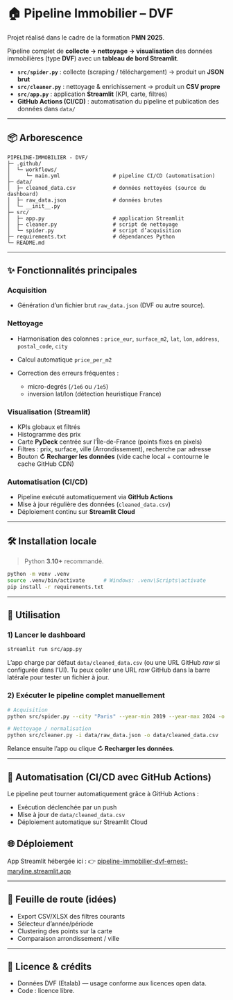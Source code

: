 
# 🏠 Pipeline Immobilier – DVF

Projet réalisé dans le cadre de la formation **PMN 2025**.

Pipeline complet de **collecte → nettoyage → visualisation** des données immobilières (type **DVF**) avec un **tableau de bord Streamlit**.

* **`src/spider.py`** : collecte (scraping / téléchargement) → produit un **JSON brut**
* **`src/cleaner.py`** : nettoyage & enrichissement → produit un **CSV propre**
* **`src/app.py`** : application **Streamlit** (KPI, carte, filtres)
* **GitHub Actions (CI/CD)** : automatisation du pipeline et publication des données dans `data/`

---

## 📦 Arborescence

```
PIPELINE-IMMOBILIER - DVF/
├─ .github/
│  └─ workflows/
│     └─ main.yml                 # pipeline CI/CD (automatisation)
├─ data/
│  ├─ cleaned_data.csv            # données nettoyées (source du dashboard)
│  ├─ raw_data.json               # données brutes
│  └─ __init__.py
├─ src/
│  ├─ app.py                      # application Streamlit
│  ├─ cleaner.py                  # script de nettoyage
│  └─ spider.py                   # script d’acquisition
├─ requirements.txt               # dépendances Python
└─ README.md
```

---

## ✨ Fonctionnalités principales

### Acquisition

* Génération d’un fichier brut `raw_data.json` (DVF ou autre source).

### Nettoyage

* Harmonisation des colonnes : `price_eur`, `surface_m2`, `lat`, `lon`, `address`, `postal_code`, `city`
* Calcul automatique `price_per_m2`
* Correction des erreurs fréquentes :

  * micro-degrés (`/1e6` ou `/1e5`)
  * inversion lat/lon (détection heuristique France)

### Visualisation (Streamlit)

* KPIs globaux et filtrés
* Histogramme des prix
* Carte **PyDeck** centrée sur l’Île-de-France (points fixes en pixels)
* Filtres : prix, surface, ville (Arrondissement), recherche par adresse
* Bouton **↻ Recharger les données** (vide cache local + contourne le cache GitHub CDN)

### Automatisation (CI/CD)

* Pipeline exécuté automatiquement via **GitHub Actions**
* Mise à jour régulière des données (`cleaned_data.csv`)
* Déploiement continu sur **Streamlit Cloud**

---

## 🛠️ Installation locale

> Python **3.10+** recommandé.

```bash
python -m venv .venv
source .venv/bin/activate      # Windows: .venv\Scripts\activate
pip install -r requirements.txt
```

---

## 🚀 Utilisation

### 1) Lancer le dashboard

```bash
streamlit run src/app.py
```

L’app charge par défaut `data/cleaned_data.csv` (ou une URL GitHub *raw* si configurée dans l’UI).
Tu peux coller une URL *raw* GitHub dans la barre latérale pour tester un fichier à jour.

### 2) Exécuter le pipeline complet manuellement

```bash
# Acquisition
python src/spider.py --city "Paris" --year-min 2019 --year-max 2024 -o data/raw_data.json

# Nettoyage / normalisation
python src/cleaner.py -i data/raw_data.json -o data/cleaned_data.csv
```

Relance ensuite l’app ou clique **↻ Recharger les données**.

---

## 🤖 Automatisation (CI/CD avec GitHub Actions)

Le pipeline peut tourner automatiquement grâce à GitHub Actions :

* Exécution déclenchée par un push
* Mise à jour de `data/cleaned_data.csv`
* Déploiement automatique sur Streamlit Cloud


## 🌐 Déploiement

App Streamlit hébergée ici :
👉 [pipeline-immobilier-dvf-ernest-maryline.streamlit.app](https://pipeline-immobilier-dvf-ernest-maryline.streamlit.app/)

---

## 🧭 Feuille de route (idées)

* Export CSV/XLSX des filtres courants
* Sélecteur d’année/période
* Clustering des points sur la carte
* Comparaison arrondissement / ville


---

## 📜 Licence & crédits

* Données DVF (Etalab) — usage conforme aux licences open data.
* Code : licence libre.


